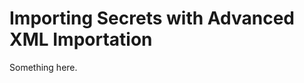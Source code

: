 [title]: # (Importing Secrets with Advanced XML Importation)
[tags]: # (XXX)
[priority]: # (4174)
# Importing Secrets with Advanced XML Importation
Something here.
